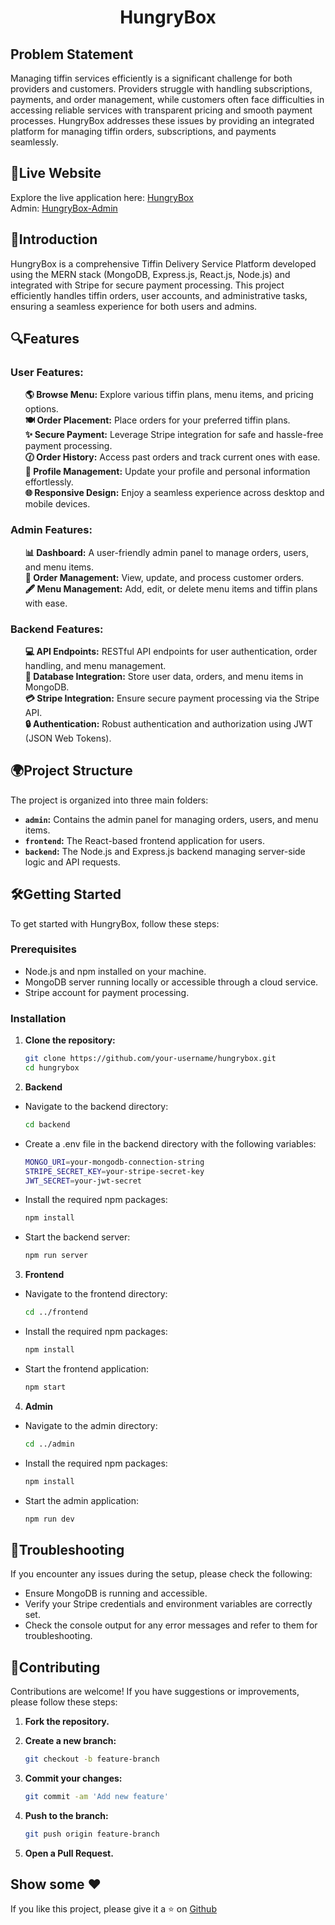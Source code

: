 <h1 align = "center"> HungryBox </h1>

## Problem Statement
Managing tiffin services efficiently is a significant challenge for both providers and customers. Providers struggle with handling subscriptions, payments, and order management, while customers often face difficulties in accessing reliable services with transparent pricing and smooth payment processes. HungryBox addresses these issues by providing an integrated platform for managing tiffin orders, subscriptions, and payments seamlessly.

## 🔗Live Website
Explore the live application here: [HungryBox](https://hungrybox-frontend.onrender.com/) <br>
Admin: [HungryBox-Admin](https://hungrybox-admin.onrender.com/)


## 📖Introduction
HungryBox is a comprehensive Tiffin Delivery Service Platform developed using the MERN stack (MongoDB, Express.js, React.js, Node.js) and integrated with Stripe for secure payment processing. This project efficiently handles tiffin orders, user accounts, and administrative tasks, ensuring a seamless experience for both users and admins.

## 🔍Features
### User Features:
<ul type="none">
   <li><b>🌎 Browse Menu:</b> Explore various tiffin plans, menu items, and pricing options.</li>
   <li><b>🍽️ Order Placement:</b> Place orders for your preferred tiffin plans.</li>
   <li><b>✨ Secure Payment:</b> Leverage Stripe integration for safe and hassle-free payment processing.</li>
   <li><b>🕜 Order History:</b> Access past orders and track current ones with ease.</li>
   <li><b>🔐 Profile Management:</b> Update your profile and personal information effortlessly.</li>
   <li><b>🌐 Responsive Design:</b> Enjoy a seamless experience across desktop and mobile devices.</li>
</ul>

### Admin Features:
<ul type="none">
   <li><b>📊 Dashboard:</b> A user-friendly admin panel to manage orders, users, and menu items.</li>
   <li><b>📃 Order Management:</b> View, update, and process customer orders.</li>
   <li><b>🖋️ Menu Management:</b> Add, edit, or delete menu items and tiffin plans with ease.</li>
</ul>

### Backend Features:
<ul type="none">
   <li><b>💻 API Endpoints:</b> RESTful API endpoints for user authentication, order handling, and menu management.</li>
   <li><b>📂 Database Integration:</b> Store user data, orders, and menu items in MongoDB.</li>
   <li><b>💳 Stripe Integration:</b> Ensure secure payment processing via the Stripe API.</li>
   <li><b>🔒 Authentication:</b> Robust authentication and authorization using JWT (JSON Web Tokens).</li>
</ul>

## 🌍Project Structure
The project is organized into three main folders:

- **`admin`:** Contains the admin panel for managing orders, users, and menu items.
- **`frontend`:** The React-based frontend application for users.
- **`backend`:** The Node.js and Express.js backend managing server-side logic and API requests.

## 🛠️Getting Started
To get started with HungryBox, follow these steps:

### Prerequisites
- Node.js and npm installed on your machine.
- MongoDB server running locally or accessible through a cloud service.
- Stripe account for payment processing.

### Installation
1. **Clone the repository:**
   
   ```bash
   git clone https://github.com/your-username/hungrybox.git
   cd hungrybox

2. **Backend**
  - Navigate to the backend directory:
   
    ```bash
    cd backend     
  - Create a .env file in the backend directory with the following variables:
    
    ```bash
    MONGO_URI=your-mongodb-connection-string
    STRIPE_SECRET_KEY=your-stripe-secret-key
    JWT_SECRET=your-jwt-secret
  - Install the required npm packages:

    ```bash
    npm install
  - Start the backend server:

    ```bash
    npm run server

3. **Frontend**
  - Navigate to the frontend directory:

    ```bash
    cd ../frontend
  - Install the required npm packages:

    ```bash
    npm install
  - Start the frontend application:

    ```bash
    npm start
    
4. **Admin**
  - Navigate to the admin directory:

    ```bash
    cd ../admin
  - Install the required npm packages:

    ```bash
    npm install
  - Start the admin application:

    ```bash
    npm run dev

## 🔧Troubleshooting
If you encounter any issues during the setup, please check the following:
- Ensure MongoDB is running and accessible.
- Verify your Stripe credentials and environment variables are correctly set.
- Check the console output for any error messages and refer to them for troubleshooting.

## 🌈Contributing
Contributions are welcome! If you have suggestions or improvements, please follow these steps:

1. **Fork the repository.**

2. **Create a new branch:**

   ```bash
   git checkout -b feature-branch
3. **Commit your changes:**

    ```bash
   git commit -am 'Add new feature'
4. **Push to the branch:**

   ```bash
   git push origin feature-branch

5. **Open a Pull Request.**

## Show some ❤️
If you like this project, please give it a ⭐ on [Github](https://github.com/Mahak008/HungryBox)
